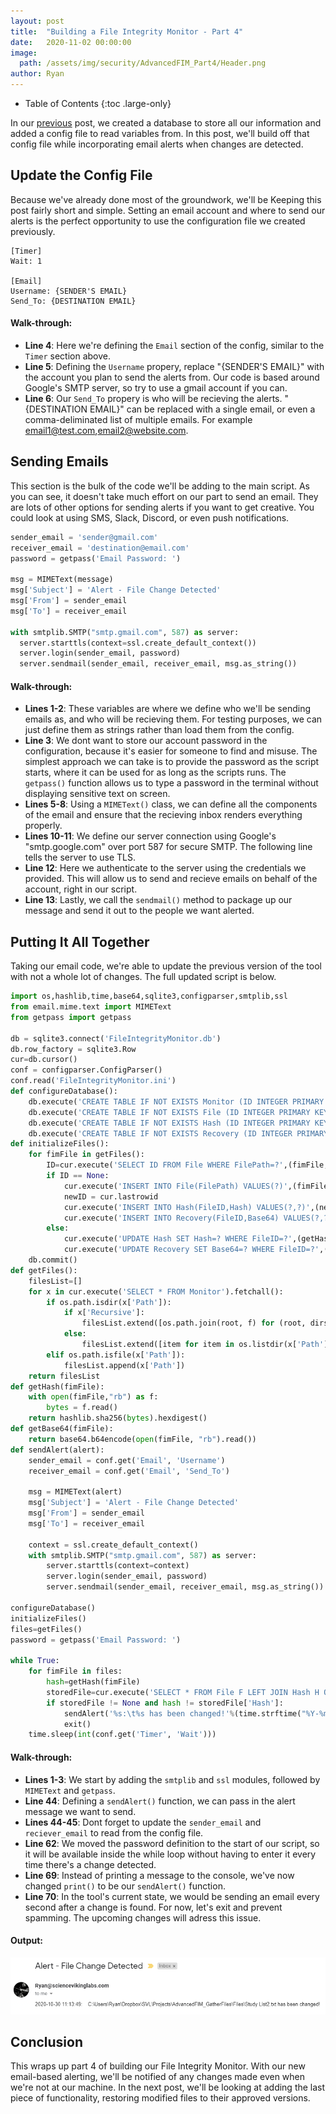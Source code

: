 ```yaml
---
layout: post
title:  "Building a File Integrity Monitor - Part 4"
date:   2020-11-02 00:00:00
image: 
  path: /assets/img/security/AdvancedFIM_Part4/Header.png
author: Ryan
---
```


- Table of Contents
{:toc .large-only}

In our [previous](http://sciencevikinglabs.com/building-a-file-integrity-monitor-part3/) post, we created a database to store all our information and added a config file to read variables from. In this post, we'll build off that config file while incorporating email alerts when changes are detected.

## Update the Config File
Because we've already done most of the groundwork, we'll be Keeping this post fairly short and simple. Setting an email account and where to send our alerts is the perfect opportunity to use the configuration file we created previously. 

```
[Timer]
Wait: 1

[Email]
Username: {SENDER'S EMAIL}
Send_To: {DESTINATION EMAIL}
```

#### Walk-through:
* **Line 4**: Here we're defining the `Email` section of the config, similar to the `Timer` section above.
* **Line 5**: Defining the `Username` propery, replace "{SENDER'S EMAIL}" with the account you plan to send the alerts from. Our code is based around Google's SMTP server, so try to use a gmail account if you can.
* **Line 6**: Our `Send_To` propery is who will be recieving the alerts. "{DESTINATION EMAIL}" can be replaced with a single email, or even a comma-deliminated list of multiple emails. For example email1@test.com,email2@website.com.

## Sending Emails
This section is the bulk of the code we'll be adding to the main script. As you can see, it doesn't take much effort on our part to send an email. They are lots of other options for sending alerts if you want to get creative. You could look at using SMS, Slack, Discord, or even push notifications.

```python
sender_email = 'sender@gmail.com'
receiver_email = 'destination@email.com'
password = getpass('Email Password: ')

msg = MIMEText(message)
msg['Subject'] = 'Alert - File Change Detected'
msg['From'] = sender_email
msg['To'] = receiver_email

with smtplib.SMTP("smtp.gmail.com", 587) as server:
  server.starttls(context=ssl.create_default_context())
  server.login(sender_email, password)
  server.sendmail(sender_email, receiver_email, msg.as_string())
  ```

#### Walk-through:
* **Lines 1-2**: These variables are where we define who we'll be sending emails as, and who will be recieving them. For testing purposes, we can just define them as strings rather than load them from the config.
* **Line 3**: We dont want to store our account password in the configuration, because it's easier for someone to find and misuse. The simplest approach we can take is to provide the password as the script starts, where it can be used for as long as the scripts runs. The `getpass()` function allows us to type a password in the terminal without displaying sensitive text on screen.
* **Lines 5-8**: Using a `MIMEText()` class, we can define all the components of the email and ensure that the recieving inbox renders everything properly.
* **Lines 10-11**: We define our server connection using Google's "smtp.google.com" over port 587 for secure SMTP. The following line tells the server to use TLS.
* **Line 12**: Here we authenticate to the server using the credentials we provided. This will allow us to send and recieve emails on behalf of the account, right in our script.
* **Line 13**: Lastly, we call the `sendmail()` method to package up our message and send it out to the people we want alerted.

## Putting It All Together
Taking our email code, we're able to update the previous version of the tool with not a whole lot of changes. The full updated script is below.

```python
import os,hashlib,time,base64,sqlite3,configparser,smtplib,ssl
from email.mime.text import MIMEText
from getpass import getpass

db = sqlite3.connect('FileIntegrityMonitor.db')
db.row_factory = sqlite3.Row
cur=db.cursor()
conf = configparser.ConfigParser()
conf.read('FileIntegrityMonitor.ini')
def configureDatabase():
	db.execute('CREATE TABLE IF NOT EXISTS Monitor (ID INTEGER PRIMARY KEY AUTOINCREMENT, Path TEXT NOT NULL, Recursive BIT NULL)')
	db.execute('CREATE TABLE IF NOT EXISTS File (ID INTEGER PRIMARY KEY AUTOINCREMENT, FilePath TEXT NOT NULL)')
	db.execute('CREATE TABLE IF NOT EXISTS Hash (ID INTEGER PRIMARY KEY AUTOINCREMENT, FileID INTEGER NOT NULL, Hash TEXT NOT NULL)')
	db.execute('CREATE TABLE IF NOT EXISTS Recovery (ID INTEGER PRIMARY KEY AUTOINCREMENT, FileID INTEGER NOT NULL, Base64 TEXT NOT NULL)')
def initializeFiles():
	for fimFile in getFiles():
		ID=cur.execute('SELECT ID FROM File WHERE FilePath=?',(fimFile,)).fetchone()
		if ID == None:
			cur.execute('INSERT INTO File(FilePath) VALUES(?)',(fimFile,))
			newID = cur.lastrowid
			cur.execute('INSERT INTO Hash(FileID,Hash) VALUES(?,?)',(newID,getHash(fimFile),))
			cur.execute('INSERT INTO Recovery(FileID,Base64) VALUES(?,?)',(newID,getBase64(fimFile),))
		else:
			cur.execute('UPDATE Hash SET Hash=? WHERE FileID=?',(getHash(fimFile),ID[0],))
			cur.execute('UPDATE Recovery SET Base64=? WHERE FileID=?',(getBase64(fimFile),ID[0],))
	db.commit()
def getFiles():
	filesList=[]
	for x in cur.execute('SELECT * FROM Monitor').fetchall():
		if os.path.isdir(x['Path']):
			if x['Recursive']:
				filesList.extend([os.path.join(root, f) for (root, dirs, files) in os.walk(x['Path']) for f in files])
			else:
				filesList.extend([item for item in os.listdir(x['Path']) if os.path.isfile(item)])
		elif os.path.isfile(x['Path']):
			filesList.append(x['Path'])
	return filesList
def getHash(fimFile):
	with open(fimFile,"rb") as f:
		bytes = f.read()
	return hashlib.sha256(bytes).hexdigest()
def getBase64(fimFile):
	return base64.b64encode(open(fimFile, "rb").read())
def sendAlert(alert):
	sender_email = conf.get('Email', 'Username')
	receiver_email = conf.get('Email', 'Send_To')

	msg = MIMEText(alert)
	msg['Subject'] = 'Alert - File Change Detected'
	msg['From'] = sender_email
	msg['To'] = receiver_email

	context = ssl.create_default_context()
	with smtplib.SMTP("smtp.gmail.com", 587) as server:
		server.starttls(context=context)
		server.login(sender_email, password)
		server.sendmail(sender_email, receiver_email, msg.as_string())

configureDatabase()
initializeFiles()
files=getFiles()
password = getpass('Email Password: ')

while True:
	for fimFile in files:
		hash=getHash(fimFile)
		storedFile=cur.execute('SELECT * FROM File F LEFT JOIN Hash H ON F.ID=H.FileID WHERE FilePath=?',(fimFile,)).fetchone()
		if storedFile != None and hash != storedFile['Hash']:
			sendAlert('%s:\t%s has been changed!'%(time.strftime("%Y-%m-%d %H:%M:%S") , fimFile))
			exit()
	time.sleep(int(conf.get('Timer', 'Wait')))
```

#### Walk-through:
* **Lines 1-3**: We start by adding the `smtplib` and `ssl` modules, followed by `MIMEText` and `getpass`.
* **Line 44**: Defining a `sendAlert()` function, we can pass in the alert message we want to send.
* **Lines 44-45**: Dont forget to update the `sender_email` and `reciever_email` to read from the config file.
* **Line 62**: We moved the password definition to the start of our script, so it will be available inside the while loop without having to enter it every time there's a change detected.
* **Line 69**: Instead of printing a message to the console, we've now changed `print()` to be our `sendAlert()` function.
* **Line 70**: In the tool's current state, we would be sending an email every second after a change is found. For now, let's exit and prevent spamming. The upcoming changes will adress this issue.

#### Output:
![Email Sent](/assets/img/security/AdvancedFIM_Part4/email.png)

## Conclusion
This wraps up part 4 of building our File Integrity Monitor. With our new email-based alerting, we'll be notified of any changes made even when we're not at our machine. In the next post, we'll be looking at adding the last piece of functionality, restoring modified files to their approved versions.
